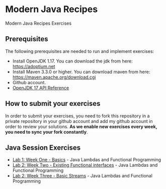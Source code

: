 # Modern Java Recipes 

Modern Java Recipes Exercises

## Prerequisites
The following prerequisites are needed to run and implement exercises: 
 * Install OpenJDK 1.17. You can download the jdk from here: https://adoptium.net
 * Install Maven 3.3.0 or higher. You can download maven from here: https://maven.apache.org/download.cgi
 * Github account. 
 * [OpenJDK 17 API Reference](https://docs.oracle.com/en/java/javase/17/docs/api/)

## How to submit your exercises
In order to submit your exercises, you need to fork this repository in a private repository in your github account and 
add my github account in order to review your solutions. **As we enable new exercises every week, you need to sync your fork
constantly**.

## Java Session Exercises
 * [Lab 1: Week One - Basics](week-one-basics/README.md) - Java Lambdas and Functional Programming
 * [Lab 2: Week Two - Existing Functional interfaces](week-two-functional-interfaces/README.md) - Java Lambdas and Functional Programming
 * [Lab 2: Week Three - Basic Streams](week-three-basics-streams/README.md) - Java Lambdas and Functional Programming
